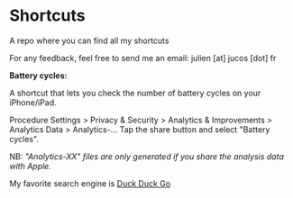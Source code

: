 # Shortcuts
A repo where you can find all my shortcuts

For any feedback, feel free to send me an email: julien [at] jucos [dot] fr


**Battery cycles:**

A shortcut that lets you check the number of battery cycles on your iPhone/iPad.

Procedure
Settings > Privacy & Security > Analytics & Improvements > Analytics Data > Analytics-...
Tap the share button and select "Battery cycles".

NB: <em>"Analytics-XX" files are only generated if you share the analysis data with Apple.</em>

My favorite search engine is [Duck Duck Go](https://duckduckgo.com)